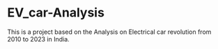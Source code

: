 # EV_car-Analysis
This is a project based on the Analysis on Electrical car revolution from 2010 to 2023 in India.
